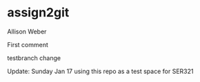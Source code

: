# assign2git
Allison Weber

First comment

testbranch change

Update: Sunday Jan 17 using this repo as a test space for SER321

